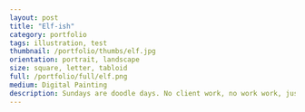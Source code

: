 ```yaml
---
layout: post
title: "Elf-ish"
category: portfolio
tags: illustration, test
thumbnail: /portfolio/thumbs/elf.jpg
orientation: portrait, landscape
size: square, letter, tabloid
full: /portfolio/full/elf.png
medium: Digital Painting
description: Sundays are doodle days. No client work, no work work, just whatever I want to poop out of my brain. It's relaxing, it doesn't make any sense, and it's the perfect way to unwind.
---
```

